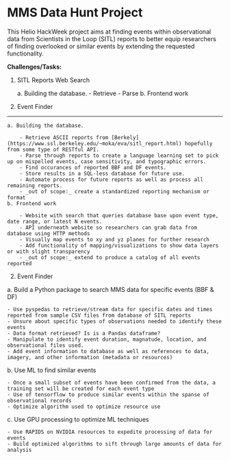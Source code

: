 # MMS Data Hunt Project

This Helio HackWeek project aims at finding events within observational data from Scientists in the Loop (SITL) reports to better equip researchers of finding overlooked or similar events by extending the requested functionality.

__Challenges/Tasks:__

1. SITL Reports Web Search

    a. Building the database.
        - Retrieve
        - Parse
    b. Frontend work

2. Event Finder

---

    a. Building the database.

        - Retrieve ASCII reports from [Berkely](https://www.ssl.berkeley.edu/~moka/eva/sitl_report.html) hopefully from some type of RESTful API.
        - Parse through reports to create a language learning set to pick up on mispelled events, case sensitivity, and typographic errors.
        - Find occurances of reported BBF and DF events.
        - Store results in a SQL-less database for future use.
        - Automate process for future reports as well as process all remaining reports.
        - _out of scope:_ create a standardized reporting mechanism or format
    b. Frontend work

        - Website with search that queries database base upon event type, date range, or latest N events.
        - API underneath website so researchers can grab data from database using HTTP methods
        - Visually map events to xy and yz planes for further research
        - Add functionality of mapping/visualizations to show data layers or with slight transparency
        - _out of scope:_ extend to produce a catalog of all events reported
2. Event Finder

  a. Build a Python package to search MMS data for specific events (BBF & DF)

    - Use pyspedas to retrieve/stream data for specific dates and times reported from sample CSV files from database of SITL reports
    - Unsure about specific types of observations needed to identify these events
    - Data format retrieved? Is is a Pandas dataframe?
    - Manipulate to identify event duration, magnatude, location, and observational files used.
    - Add event information to database as well as references to data, imagery, and other information (metadata or resources)

  b. Use ML to find similar events

    - Once a small subset of events have been confirmed from the data, a training set will be created for each event type
    - Use of tensorflow to produce similar events within the spanse of observational records
    - Optimize algorithm used to optimize resource use

  c. Use GPU processing to optimize ML techniques

    - Use RAPIDS on NVIDIA resources to expedite processing of data for events
    - Build optimized algorithms to sift through large amounts of data for analysis
